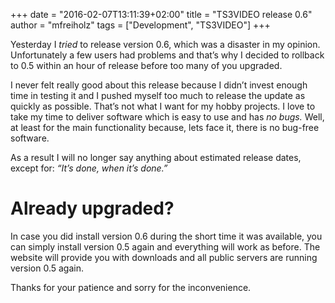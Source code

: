 +++
date = "2016-02-07T13:11:39+02:00"
title = "TS3VIDEO release 0.6"
author = "mfreiholz"
tags = ["Development", "TS3VIDEO"]
+++

Yesterday I _tried_ to release version 0.6, which was a disaster in my opinion. Unfortunately a few users had problems and that’s why I decided to rollback to 0.5 within an hour of release before too many of you upgraded.<!--more-->

I never felt really
good about this release because I didn’t invest enough time in testing it and I
pushed myself too much to release the update as quickly as possible.
That’s not what I want for my hobby projects. I love to take my time to deliver software
which is easy to use and has _no bugs._ Well, at least for the main
functionality because, lets face it, there is no bug-free software.

As a result I will no longer say anything about estimated release dates, except for:
_“It’s done, when it’s done.”_

# Already upgraded?

In case you did install version 0.6 during the short time it was available,
you can simply install version 0.5 again and everything will work as before.
The website will provide you with downloads and all public servers are running
version 0.5 again.

Thanks for your patience and sorry for the inconvenience.
